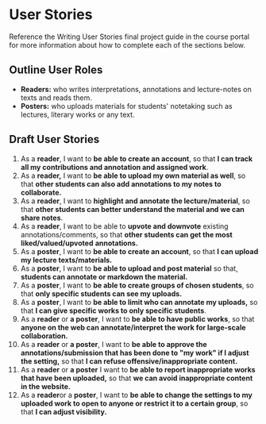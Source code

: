 # User Stories

Reference the Writing User Stories final project guide in the course portal for more information about how to complete each of the sections below.

## Outline User Roles

* **Readers:** who writes interpretations, annotations and lecture-notes on texts and reads them.
* **Posters:** who uploads materials for students' notetaking such as lectures, literary works or any text.

## Draft User Stories

1. As a **reader**, I want to **be able to create an account**, so that **I can track all my contributions and annotation and assigned work**.
2. As a **reader,** I want to **be able to upload my own material as well**, so that **other students can also add annotations to my notes to collaborate.**
3. As a **reader**, I want to **highlight and annotate the lecture/material**, so that **other students can better understand the material and we can share notes**.
4. As a **reader**, I want to be able to **upvote and downvote** existing annotations/comments, so that **other students can get the most liked/valued/upvoted** **annotations.**
5. As a **poster**, I want to **be able to create an account**, so that **I can upload my lecture texts/materials.**
6. As a **poster**, I want to **be able to upload and post material** so that, **students can annotate or markdown the material.**
7. As a **poster**, I want to **be able to create groups of chosen students**, so that **only specific students can see my uploads.**
8. As a **poster**, I want to **be able to limit who can annotate my uploads,** so that **I can give specific works to only specific students**.
9. As a **reader** or **a poster**, I want to **be able to have public works**, so that **anyone on the web can annotate/interpret the work for large-scale collaboration.**
10. As a **reader** or **a poster**, I want to **be able to approve the annotations/submission that has been done to "my work" if I adjust the setting,** so that **I can refuse offensive/inappropriate content.**
11. As a **reader** or **a poster** I want to **be able to report inappropriate works that have been uploaded,** so that **we can avoid inappropriate content in the website.**
12. As a **reader**or a **poster**, I want to **be able to change the settings to my uploaded work to open to anyone or restrict it to a certain group**, so that **I can adjust visibility.**
